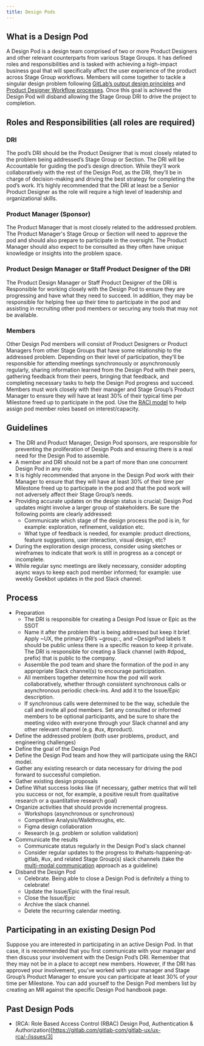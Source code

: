 ```yaml
---
title: Design Pods
---
```


## What is a Design Pod

A Design Pod is a design team comprised of two or more Product Designers and other relevant counterparts from various Stage Groups. It has defined roles and responsibilities and is tasked with achieving a high-impact business goal that will specifically affect the user experience of the product across Stage Group workflows. Members will come together to tackle a singular design problem following [GitLab’s output design principles](https://design.gitlab.com/get-started/principles) and [Product Designer Workflow processes](https://about.gitlab.com/handbook/engineering/ux/product-designer/#product-design-process). Once this goal is achieved the Design Pod will disband allowing the Stage Group DRI to drive the project to completion.

## Roles and Responsibilities (all roles are required)

### DRI

The pod’s DRI should be the Product Designer that is most closely related to the problem being addressed’s Stage Group or Section. The DRI will be Accountable for guiding the pod’s design direction. While they’ll work collaboratively with the rest of the Design Pod, as the DRI, they’ll be in charge of decision-making and driving the best strategy for completing the pod’s work. It’s highly recommended that the DRI at least be a Senior Product Designer as the role will require a high level of leadership and organizational skills.

### Product Manager (Sponsor)

The Product Manager that is most closely related to the addressed problem. The Product Manager's Stage Group or Section will need to approve the pod and should also prepare to participate in the oversight. The Product Manager should also expect to be consulted as they often have unique knowledge or insights into the problem space.

### Product Design Manager or Staff Product Designer of the DRI

The Product Design Manager or Staff Product Designer of the DRI is Responsible for working closely with the Design Pod to ensure they are progressing and have what they need to succeed. In addition, they may be responsible for helping free up their time to participate in the pod and assisting in recruiting other pod members or securing any tools that may not be available.

### Members

Other Design Pod members will consist of Product Designers or Product Managers from other Stage Groups that have some relationship to the addressed problem. Depending on their level of participation, they’ll be responsible for attending meetings synchronously or asynchronously regularly, sharing information learned from the Design Pod with their peers, gathering feedback from their peers, bringing that feedback, and completing necessary tasks to help the Design Pod progress and succeed. Members must work closely with their manager and Stage Group’s Product Manager to ensure they will have at least 30% of their typical time per Milestone freed up to participate in the pod. Use the [RACI model](https://monday.com/blog/project-management/raci-model/) to help assign pod member roles based on interest/capacity.

## Guidelines

- The DRI and Product Manager, Design Pod sponsors, are responsible for preventing the proliferation of Design Pods and ensuring there is a real need for the Design Pod to assemble.
- A member and DRI should not be a part of more than one concurrent Design Pod in any role.
- It is highly recommended that anyone in the Design Pod work with their Manager to ensure that they will have at least 30% of their time per Milestone freed up to participate in the pod and that the pod work will not adversely affect their Stage Group’s needs.
- Providing accurate updates on the design status is crucial; Design Pod updates might involve a larger group of stakeholders. Be sure the following points are clearly addressed:
  - Communicate which stage of the design process the pod is in, for example:  exploration, refinement, validation etc.
  - What type of feedback is needed, for example: product directions, feature suggestions, user interaction, visual design, etc?
- During the exploration design process, consider using sketches or wireframes to indicate that work is still in progress as a concept or incomplete.
- While regular sync meetings are likely necessary, consider adopting async ways to keep each pod member informed; for example: use weekly Geekbot updates in the pod Slack channel.

## Process

- Preparation
  - The DRI is responsible for creating a Design Pod Issue or Epic as the SSOT
  - Name it after the problem that is being addressed but keep it brief.
Apply ~UX, the primary DRI’s ~group::<name here>, and ~DesignPod labels
It should be public unless there is a specific reason to keep it private.
The DRI is responsible for creating a Slack channel (with #dpod_ prefix) that is public to the company.
   - Assemble the pod team and share the formation of the pod in any appropriate Slack channel(s) to encourage participation.
  - All members together determine how the pod will work collaboratively, whether through consistent synchronous calls or asynchronous periodic check-ins. And add it to the Issue/Epic description.
  - If synchronous calls were determined to be the way, schedule the call and invite all pod members. Set any consulted or informed members to be optional participants, and be sure to share the meeting video with everyone through your Slack channel and any other relevant channel (e.g. #ux, #product).
- Define the addressed problem (both user problems, product, and engineering challenges)
- Define the goal of the Design Pod
- Define the Design Pod team and how they will participate using the RACI model.
- Gather any existing research or data necessary for driving the pod forward to successful completion.
- Gather existing design proposals
- Define What success looks like (if necessary, gather metrics that will tell you success or not, for example, a positive result from qualitative research or a quantitative research goal)
- Organize activities that should provide incremental progress.
  - Workshops (asynchronous or synchronous)
  - Competitive Analysis/Walkthroughs, etc.
  - Figma design collaboration
  - Research (e.g. problem or solution validation)
- Communicate the results
  - Communicate status regularly in the Design Pod's slack channel
  - Consider regular updates to the progress to #whats-happening-at-gitlab, #ux, and related Stage Group(s) slack channels (take the [multi-modal communication](/handbook/communication/#multimodal-communication) approach as a guideline)
- Disband the Design Pod
  - Celebrate. Being able to close a Design Pod is definitely a thing to celebrate!
  - Update the Issue/Epic with the final result.
  - Close the Issue/Epic
  - Archive the slack channel.
  - Delete the recurring calendar meeting.

## Participating in an existing Design Pod

Suppose you are interested in participating in an active Design Pod. In that case, it is recommended that you first communicate with your manager and then discuss your involvement with the Design Pod’s DRI. Remember that they may not be in a place to accept new members. However, if the DRI has approved your involvement, you’ve worked with your manager and Stage Group’s Product Manager to ensure you can participate at least 30% of your time per Milestone. You can add yourself to the Design Pod members list by creating an MR against the specific Design Pod handbook page.

## Past Design Pods

- (RCA: Role Based Access Control (RBAC) Design Pod, Authentication & Authorization)[https://gitlab.com/gitlab-com/gitlab-ux/ux-rca/-/issues/3]





